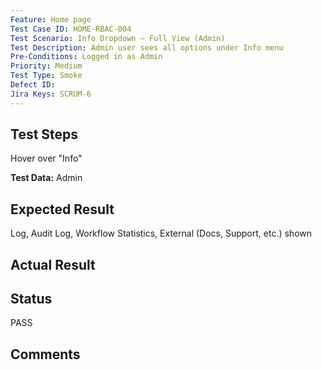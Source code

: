 ```yaml
---
Feature: Home page
Test Case ID: HOME-RBAC-004
Test Scenario: Info Dropdown – Full View (Admin)
Test Description: Admin user sees all options under Info menu
Pre-Conditions: Logged in as Admin
Priority: Medium
Test Type: Smoke
Defect ID: 
Jira Keys: SCRUM-6
---
```


## Test Steps
Hover over "Info"

**Test Data:** Admin

## Expected Result
Log, Audit Log, Workflow Statistics, External (Docs, Support, etc.) shown

## Actual Result


## Status
PASS

## Comments


